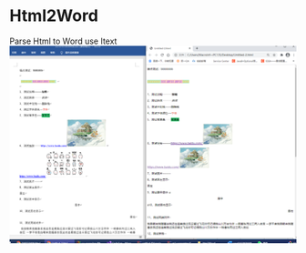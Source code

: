 # Html2Word
Parse Html to Word use Itext
![image](https://github.com/ZJ69719496/Html2Word/blob/main/pic.png)
